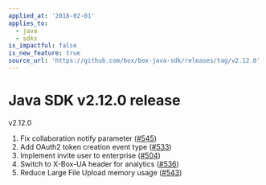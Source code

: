 ```yaml
---
applied_at: '2018-02-01'
applies_to:
  - java
  - sdks
is_impactful: false
is_new_feature: true
source_url: 'https://github.com/box/box-java-sdk/releases/tag/v2.12.0'
---
```


# Java SDK v2.12.0 release

v2.12.0
1. Fix collaboration notify parameter ([#545](https://github.com/box/box-java-sdk/pull/545))
2. Add OAuth2 token creation event type ([#533](https://github.com/box/box-java-sdk/pull/533))
3. Implement invite user to enterprise ([#504](https://github.com/box/box-java-sdk/pull/504))
4. Switch to X-Box-UA header for analytics ([#536](https://github.com/box/box-java-sdk/pull/536))
5. Reduce Large File Upload memory usage ([#543](https://github.com/box/box-java-sdk/pull/543))
